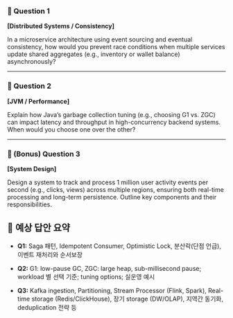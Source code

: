 
### **🔹 Question 1**

  

**[Distributed Systems / Consistency]**

In a microservice architecture using event sourcing and eventual consistency, how would you prevent race conditions when multiple services update shared aggregates (e.g., inventory or wallet balance) asynchronously?

---

### **🔹 Question 2**

  

**[JVM / Performance]**

Explain how Java’s garbage collection tuning (e.g., choosing G1 vs. ZGC) can impact latency and throughput in high-concurrency backend systems. When would you choose one over the other?

---

### **🔹 (Bonus) Question 3**

  

**[System Design]**

Design a system to track and process 1 million user activity events per second (e.g., clicks, views) across multiple regions, ensuring both real-time processing and long-term persistence. Outline key components and their responsibilities.



## **📝 예상 답안 요약**

- **Q1:** Saga 패턴, Idempotent Consumer, Optimistic Lock, 분산락(단점 언급), 이벤트 재처리와 순서보장
    
- **Q2:** G1: low-pause GC, ZGC: large heap, sub-millisecond pause; workload 별 선택 기준; tuning options; 실운영 예시
    
- **Q3:** Kafka ingestion, Partitioning, Stream Processor (Flink, Spark), Real-time storage (Redis/ClickHouse), 장기 storage (DW/OLAP), 지역간 동기화, deduplication 전략 등